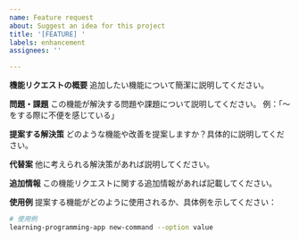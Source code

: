 ```yaml
---
name: Feature request
about: Suggest an idea for this project
title: '[FEATURE] '
labels: enhancement
assignees: ''

---
```


**機能リクエストの概要**
追加したい機能について簡潔に説明してください。

**問題・課題**
この機能が解決する問題や課題について説明してください。
例：「〜をする際に不便を感じている」

**提案する解決策**
どのような機能や改善を提案しますか？具体的に説明してください。

**代替案**
他に考えられる解決策があれば説明してください。

**追加情報**
この機能リクエストに関する追加情報があれば記載してください。

**使用例**
提案する機能がどのように使用されるか、具体例を示してください：

```bash
# 使用例
learning-programming-app new-command --option value
```
